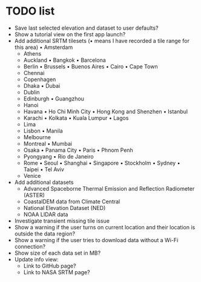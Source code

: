 # TODO list

- Save last selected elevation and dataset to user defaults?
- Show a tutorial view on the first app launch?
- Add additional SRTM tilesets (• means I have recorded a tile range for this area)
    • Amsterdam
    - Athens
    - Auckland
    • Bangkok
    • Barcelona
    - Berlin
    • Brussels
    • Buenos Aires
    • Cairo
    • Cape Town
    - Chennai
    - Copenhagen
    - Dhaka
    • Dubai
    - Dublin
    - Edinburgh
    • Guangzhou
    - Hanoi
    - Havana
    • Ho Chi Minh City
    • Hong Kong and Shenzhen
    • Istanbul
    - Karachi
    • Kolkata
    • Kuala Lumpur
    • Lagos
    - Lima
    - Lisbon
    • Manila
    - Melbourne
    - Montreal
    • Mumbai
    - Osaka
    • Panama City
    • Paris
    • Phnom Penh
    - Pyongyang
    • Rio de Janeiro
    - Rome
    • Seoul
    • Shanghai
    • Singapore
    • Stockholm
    • Sydney
    • Taipei
    • Tel Aviv
    - Venice
- Add additional datasets
    - Advanced Spaceborne Thermal Emission and Reflection Radiometer (ASTER)
    - CoastalDEM data from Climate Central
    - National Elevation Dataset (NED)
    - NOAA LIDAR data
- Investigate transient missing tile issue
- Show a warning if the user turns on current location and their location is outside the data region?
- Show a warning if the user tries to download data without a Wi-Fi connection?
- Show size of each data set in MB?
- Update info view:
    - Link to GitHub page?
    - Link to NASA SRTM page?

